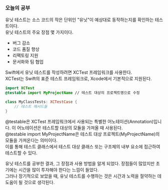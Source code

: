 ### 오늘의 공부

유닛 테스트는 소스 코드의 작은 단위인 "유닛"이 예상대로 동작하는지를 확인하는 테스트이다.<br>
유닛 테스트의 주요 장점 몇 가지이다.<br>
- 버그 감소
- 코드 품질 향상
- 리팩토링 지원
- 문서화와 팀 협업

Swift에서 유닛 테스트를 작성하려면 XCTest 프레임워크를 사용한다.<br>
XCTest는 Swift의 표준 테스트 프레임워크로, Xcode에서 기본적으로 지원된다.<br>
```swift
import XCTest
@testable import MyProjectName // 테스트 대상의 프로젝트명으로 수정

class MyClassTests: XCTestCase {
    // 테스트 메서드들
}
```
@testable은 XCTest 프레임워크에서 사용되는 특별한 어노테이션(Annotation)입니다. 이 어노테이션은 테스트할 대상의 모듈을 가져올 때 사용된다.<br>
@testable import MyProjectName은 테스트 대상 프로젝트(MyProjectName)의 모듈을 가져온다는 의미이다.<br>
이를 통해 테스트 클래스에서 테스트 대상 클래스 또는 구조체의 내부 요소에 접근하여 테스트할 수 있다.<br>

유닛 테스트를 공부한 결과, 그 장점과 사용 방법을 알게 되었다. 장점들이 많았지만 초기에는 시간을 많이 투자해야 한다는 느낌이 들었다.<br>
그러나 장기적으로 보았을 때, 유닛 테스트를 수행하는 것은 시간과 노력을 절약하는 데 도움이 될 것으로 생각된다.<br>
